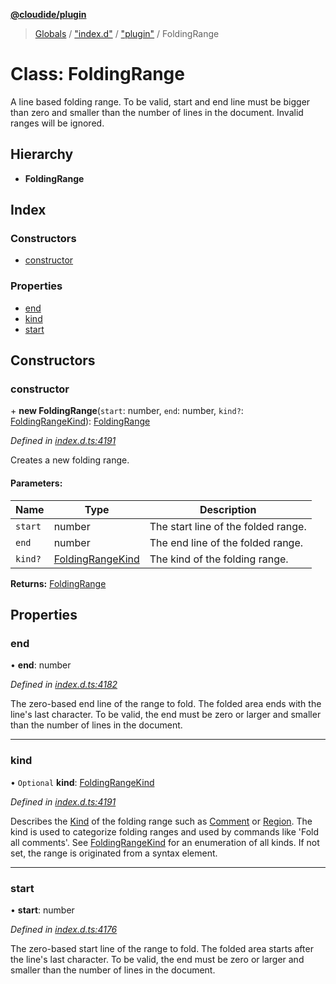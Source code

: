 **[@cloudide/plugin](../README.md)**

> [Globals](../README.md) / ["index.d"](../modules/_index_d_.md) / ["plugin"](../modules/_index_d_._plugin_.md) / FoldingRange

# Class: FoldingRange

A line based folding range. To be valid, start and end line must be bigger than zero and smaller than the number of lines in the document.
Invalid ranges will be ignored.

## Hierarchy

* **FoldingRange**

## Index

### Constructors

* [constructor](_index_d_._plugin_.foldingrange.md#constructor)

### Properties

* [end](_index_d_._plugin_.foldingrange.md#end)
* [kind](_index_d_._plugin_.foldingrange.md#kind)
* [start](_index_d_._plugin_.foldingrange.md#start)

## Constructors

### constructor

\+ **new FoldingRange**(`start`: number, `end`: number, `kind?`: [FoldingRangeKind](../enums/_index_d_._plugin_.foldingrangekind.md)): [FoldingRange](_index_d_._plugin_.foldingrange.md)

*Defined in [index.d.ts:4191](https://github.com/huaweicloud/cloudide-plugin-api/blob/1ab5ef8/index.d.ts#L4191)*

Creates a new folding range.

#### Parameters:

Name | Type | Description |
------ | ------ | ------ |
`start` | number | The start line of the folded range. |
`end` | number | The end line of the folded range. |
`kind?` | [FoldingRangeKind](../enums/_index_d_._plugin_.foldingrangekind.md) | The kind of the folding range.  |

**Returns:** [FoldingRange](_index_d_._plugin_.foldingrange.md)

## Properties

### end

•  **end**: number

*Defined in [index.d.ts:4182](https://github.com/huaweicloud/cloudide-plugin-api/blob/1ab5ef8/index.d.ts#L4182)*

The zero-based end line of the range to fold. The folded area ends with the line's last character.
To be valid, the end must be zero or larger and smaller than the number of lines in the document.

___

### kind

• `Optional` **kind**: [FoldingRangeKind](../enums/_index_d_._plugin_.foldingrangekind.md)

*Defined in [index.d.ts:4191](https://github.com/huaweicloud/cloudide-plugin-api/blob/1ab5ef8/index.d.ts#L4191)*

Describes the [Kind](#FoldingRangeKind) of the folding range such as [Comment](#FoldingRangeKind.Comment) or
[Region](#FoldingRangeKind.Region). The kind is used to categorize folding ranges and used by commands
like 'Fold all comments'. See
[FoldingRangeKind](#FoldingRangeKind) for an enumeration of all kinds.
If not set, the range is originated from a syntax element.

___

### start

•  **start**: number

*Defined in [index.d.ts:4176](https://github.com/huaweicloud/cloudide-plugin-api/blob/1ab5ef8/index.d.ts#L4176)*

The zero-based start line of the range to fold. The folded area starts after the line's last character.
To be valid, the end must be zero or larger and smaller than the number of lines in the document.
